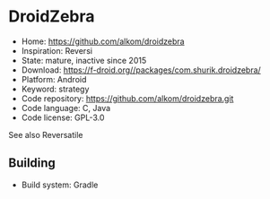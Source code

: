 # DroidZebra

- Home: https://github.com/alkom/droidzebra
- Inspiration: Reversi
- State: mature, inactive since 2015
- Download: https://f-droid.org//packages/com.shurik.droidzebra/
- Platform: Android
- Keyword: strategy
- Code repository: https://github.com/alkom/droidzebra.git
- Code language: C, Java
- Code license: GPL-3.0

See also Reversatile

## Building

- Build system: Gradle

